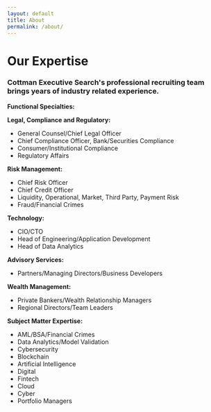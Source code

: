 ```yaml
---
layout: default
title: About
permalink: /about/
---
```

<h1>Our Expertise</h1>

<h3>Cottman Executive Search's professional recruiting team brings years of industry related experience.</h3>

<div class="col-sm-6">

<p><strong>Functional Specialties:</strong></p>

<p><strong>Legal, Compliance and Regulatory:</strong>
<ul class="indent">
<li>General Counsel/Chief Legal Officer</li>
<li>Chief Compliance Officer, Bank/Securities Compliance</li>
<li>Consumer/Institutional Compliance</li>
<li>Regulatory Affairs</li>
</ul></p>

<p><strong>Risk Management:</strong>
<ul class="indent">
<li>Chief Risk Officer</li>
<li>Chief Credit Officer</li>
<li>Liquidity, Operational, Market, Third Party, Payment Risk</li>
<li>Fraud/Financial Crimes</li>
</ul></p>

<p><strong>Technology:</strong>
<ul class="indent">
<li>CIO/CTO</li>
<li>Head of Engineering/Application Development</li>
<li>Head of Data Analytics</li>
</ul></p>

</div>


<div class="col-sm-6">

<p><strong>Advisory Services:</strong>
<ul class="indent">
<li>Partners/Managing Directors/Business Developers</li>
</ul></p>

<p><strong>Wealth Management:</strong>
<ul class="indent">
<li>Private Bankers/Wealth Relationship Managers</li>
<li>Regional Directors/Team Leaders</li>
</ul></p>

<p><strong>Subject Matter Expertise:</strong>
<ul class="indent">
<li>AML/BSA/Financial Crimes</li>
<li>Data Analytics/Model Validation</li>
<li>Cybersecurity</li>
<li>Blockchain</li>
<li>Artificial Intelligence</li>
<li>Digital</li>
<li>Fintech</li>
<li>Cloud</li>
<li>Cyber</li>
<li>Portfolio Managers</li>
</ul></p>

</div>
